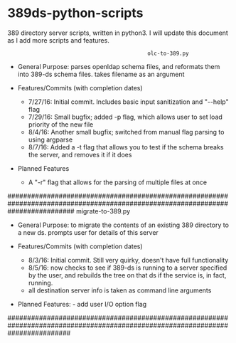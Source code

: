 # 389ds-python-scripts
389 directory server scripts, written in python3. I will update this document as I add more scripts and features. 

                                                olc-to-389.py 

- General Purpose: parses openldap schema files, and reformats them into 389-ds schema files. takes filename as an argument
- Features/Commits (with completion dates)
  -  7/27/16: Initial commit. Includes basic input sanitization and "--help" flag
  -  7/29/16: Small bugfix; added -p flag, which allows user to set load priority of the new file
  -  8/4/16:  Another small bugfix; switched from manual flag parsing to using argparse
  -  8/7/16:  Added a -t flag that allows you to test if the schema breaks the server, and removes it if it does
  
- Planned Features
  - A "-r" flag that allows for the parsing of multiple files at once

#################################################################################################################################
                                                migrate-to-389.py
  
  - General Purpose: to migrate the contents of an existing 389 directory to a new ds. prompts user for details of this server
  - Features/Commits (with completion dates)
    -  8/3/16: Initial commit. Still very quirky, doesn't have full functionality
    -  8/5/16: now checks to see if 389-ds is running to a server specified by the user, and rebuilds the tree on that ds if the    service is, in fact, running.
    - all destination server info is taken as command line arguments 
  
  -  Planned Features: 
    - add user I/O option flag   
  
################################################################################################################################
